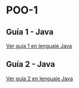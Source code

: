 # POO-1

## Guía 1 - Java
[Ver guía 1 en lenguaje Java](java/guia1/ejercicios.md)

## Guía 2 - Java
[Ver guía 2 en lenguaje Java](java/guia2/ejercicios.md)
